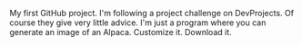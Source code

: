 My first GitHub project. I'm following a project challenge on DevProjects. Of course they give very little advice. I'm just a program where you can generate an image of an Alpaca. Customize it. Download it.
